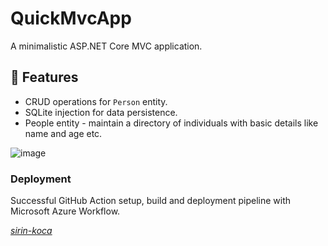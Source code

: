 # QuickMvcApp

A minimalistic ASP.NET Core MVC application.

## 🌟 Features

- CRUD operations for `Person` entity.
- SQLite injection for data persistence.
- People entity - maintain a directory of individuals with basic details like name and age etc.

![image](https://github.com/sirin-koca/QuickMvcApp/assets/89571121/e5ace0aa-62ab-45c1-8144-a201d87780be)

### Deployment
Successful GitHub Action setup, build and deployment pipeline with Microsoft Azure Workflow.

[_sirin-koca_](https://github.com/sirin-koca)
